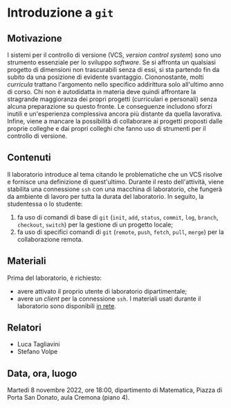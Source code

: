# Introduzione a `git`

## Motivazione

I sistemi per il controllo di versione (VCS, _version control system_) sono uno
strumento essenziale per lo sviluppo _software_. Se si affronta un qualsiasi
progetto di dimensioni non trascurabili senza di essi, si sta partendo fin da
subito da una posizione di evidente svantaggio. Ciononostante, molti _curricula_
trattano l'argomento nello specifico addirittura solo all'ultimo anno di corso.
Chi non è autodidatta in materia deve quindi affrontare la stragrande
maggioranza dei propri progetti (curriculari e personali) senza alcuna
preparazione su questo fronte. Le conseguenze includono sforzi inutili e
un'esperienza complessiva ancora più distante da quella lavorativa. Infine,
viene a mancare la possibilità di collaborare ai progetti proposti dalle proprie
colleghe e dai propri colleghi che fanno uso di strumenti per il controllo di
versione.

## Contenuti

Il laboratorio introduce al tema citando le problematiche che un VCS risolve e
fornisce una definizione di quest'ultimo. Durante il resto dell'attività, viene
stabilita una connessione `ssh` con una macchina di laboratorio, che fungerà da
ambiente di lavoro per tutta la durata del laboratorio. In seguito, la
studentessa o lo studente:
1. fa uso di comandi di base di `git` (`init`, `add`, `status`, `commit`, `log`,
`branch`, `checkout`, `switch`) per la gestione di un progetto locale;
2. fa uso di specifici comandi di `git` (`remote`, `push`, `fetch`, `pull`,
`merge`) per la collaborazione remota.

## Materiali

Prima del laboratorio, è richiesto:
- avere attivato il proprio utente di laboratorio dipartimentale;
- avere un _client_ per la connessione `ssh`.
I materiali usati durante il laboratorio sono disponibili
[in rete](https://csunibo.github.io/lab).

## Relatori

- Luca Tagliavini
- Stefano Volpe

## Data, ora, luogo 

Martedì 8 novembre 2022, ore 18:00, dipartimento di Matematica, Piazza di Porta
San Donato, aula Cremona (piano 4).
